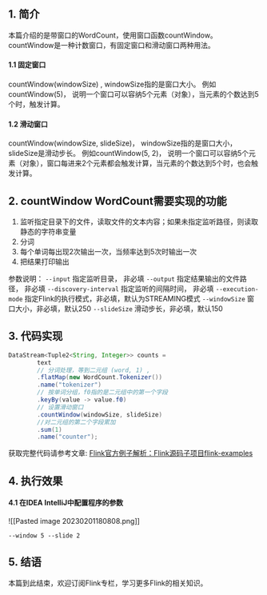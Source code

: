 
## 1. 简介

本篇介绍的是带窗口的WordCount，使用窗口函数countWindow。
countWindow是一种计数窗口，有固定窗口和滑动窗口两种用法。

#### 1.1 固定窗口

countWindow(windowSize) , windowSize指的是窗口大小。
例如countWindow(5)， 说明一个窗口可以容纳5个元素（对象），当元素的个数达到5个时，触发计算。

#### 1.2 滑动窗口
countWindow(windowSize, slideSize)，  windowSize指的是窗口大小，slideSize是滑动步长。
例如countWindow(5, 2)， 说明一个窗口可以容纳5个元素（对象），窗口每进来2个元素都会触发计算，当元素的个数达到5个时，也会触发计算。


## 2. countWindow WordCount需要实现的功能

1. 监听指定目录下的文件，读取文件的文本内容；如果未指定监听路径，则读取静态的字符串变量
2. 分词
3. 每个单词每出现2次输出一次，当频率达到5次时输出一次
4.  把结果打印输出

参数说明：
`--input` 指定监听目录， 非必填
`--output` 指定结果输出的文件路径， 非必填
`--discovery-interval` 指定监听的间隔时间， 非必填
`--execution-mode`  指定Flink的执行模式，非必填，默认为STREAMING模式
`--windowSize` 窗口大小，非必填，默认250
`--slideSize` 滑动步长，非必填，默认150

## 3. 代码实现

```java
DataStream<Tuple2<String, Integer>> counts =      
        text
        // 分词处理，等到二元组 (word, 1) , 
        .flatMap(new WordCount.Tokenizer())  
        .name("tokenizer")  
        // 按单词分组，f0指的是二元组中的第一个字段       
        .keyBy(value -> value.f0)  
        // 设置滑动窗口  
        .countWindow(windowSize, slideSize)  
        //对二元组的第二个字段累加               
        .sum(1)  
        .name("counter");
```

获取完整代码请参考文章: [Flink官方例子解析：Flink源码子项目flink-examples](!https://blog.csdn.net/weixin_47298890/article/details/128802299)

## 4. 执行效果

#### 4.1 在IDEA IntelliJ中配置程序的参数
![[Pasted image 20230201180808.png]]

```
--window 5 --slide 2
```


## 5. 结语

本篇到此结束，欢迎订阅Flink专栏，学习更多Flink的相关知识。